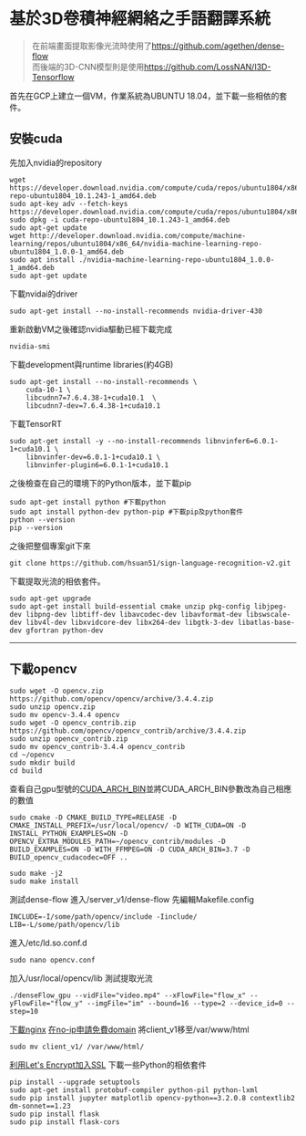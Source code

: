 # 基於3D卷積神經網絡之手語翻譯系統
>在前端畫面提取影像光流時使用了<https://github.com/agethen/dense-flow>  
>而後端的3D-CNN模型則是使用<https://github.com/LossNAN/I3D-Tensorflow>

首先在GCP上建立一個VM，作業系統為UBUNTU 18.04，並下載一些相依的套件。
## 安裝cuda
先加入nvidia的repository
```
wget https://developer.download.nvidia.com/compute/cuda/repos/ubuntu1804/x86_64/cuda-repo-ubuntu1804_10.1.243-1_amd64.deb
sudo apt-key adv --fetch-keys https://developer.download.nvidia.com/compute/cuda/repos/ubuntu1804/x86_64/7fa2af80.pub
sudo dpkg -i cuda-repo-ubuntu1804_10.1.243-1_amd64.deb
sudo apt-get update
wget http://developer.download.nvidia.com/compute/machine-learning/repos/ubuntu1804/x86_64/nvidia-machine-learning-repo-ubuntu1804_1.0.0-1_amd64.deb
sudo apt install ./nvidia-machine-learning-repo-ubuntu1804_1.0.0-1_amd64.deb
sudo apt-get update
```

下載nvidai的driver
```
sudo apt-get install --no-install-recommends nvidia-driver-430
```

重新啟動VM之後確認nvidia驅動已經下載完成
```
nvidia-smi
```

下載development與runtime libraries(約4GB)
```
sudo apt-get install --no-install-recommends \
    cuda-10-1 \
    libcudnn7=7.6.4.38-1+cuda10.1  \
    libcudnn7-dev=7.6.4.38-1+cuda10.1
```

下載TensorRT
```
sudo apt-get install -y --no-install-recommends libnvinfer6=6.0.1-1+cuda10.1 \
    libnvinfer-dev=6.0.1-1+cuda10.1 \
    libnvinfer-plugin6=6.0.1-1+cuda10.1
```

之後檢查在自己的環境下的Python版本，並下載pip
```
sudo apt-get install python #下載python
sudo apt install python-dev python-pip #下載pip及python套件
python --version
pip --version
```

之後把整個專案git下來
```
git clone https://github.com/hsuan51/sign-language-recognition-v2.git
```

下載提取光流的相依套件。
```
sudo apt-get upgrade
sudo apt-get install build-essential cmake unzip pkg-config libjpeg-dev libpng-dev libtiff-dev libavcodec-dev libavformat-dev libswscale-dev libv4l-dev libxvidcore-dev libx264-dev libgtk-3-dev libatlas-base-dev gfortran python-dev
```
---

## 下載opencv
```
sudo wget -O opencv.zip https://github.com/opencv/opencv/archive/3.4.4.zip
sudo unzip opencv.zip
sudo mv opencv-3.4.4 opencv
sudo wget -O opencv_contrib.zip https://github.com/opencv/opencv_contrib/archive/3.4.4.zip
sudo unzip opencv_contrib.zip
sudo mv opencv_contrib-3.4.4 opencv_contrib
cd ~/opencv
sudo mkdir build
cd build
```

查看自己gpu型號的[CUDA_ARCH_BIN](https://developer.nvidia.com/cuda-gpus)並將CUDA_ARCH_BIN參數改為自己相應的數值
```
sudo cmake -D CMAKE_BUILD_TYPE=RELEASE -D CMAKE_INSTALL_PREFIX=/usr/local/opencv/ -D WITH_CUDA=ON -D INSTALL_PYTHON_EXAMPLES=ON -D OPENCV_EXTRA_MODULES_PATH=~/opencv_contrib/modules -D BUILD_EXAMPLES=ON -D WITH_FFMPEG=ON -D CUDA_ARCH_BIN=3.7 -D BUILD_opencv_cudacodec=OFF ..
```
```
sudo make -j2
sudo make install
```
測試dense-flow
進入/server_v1/dense-flow
先編輯Makefile.config
```
INCLUDE=-I/some/path/opencv/include -Iinclude/
LIB=-L/some/path/opencv/lib
```
進入/etc/ld.so.conf.d
```
sudo nano opencv.conf
```
加入/usr/local/opencv/lib
測試提取光流
```
./denseFlow_gpu --vidFile="video.mp4" --xFlowFile="flow_x" --yFlowFile="flow_y" --imgFile="im" --bound=16 --type=2 --device_id=0 --step=10
```
[下載nginx](https://www.digitalocean.com/community/tutorials/how-to-install-nginx-on-ubuntu-18-04)
[在no-ip申請免費domain](https://www.noip.com/)
將client_v1移至/var/www/html
```
sudo mv client_v1/ /var/www/html/
```
[利用Let's Encrypt加入SSL](https://www.digitalocean.com/community/tutorials/how-to-secure-nginx-with-let-s-encrypt-on-ubuntu-18-04)
下載一些Python的相依套件
```
pip install --upgrade setuptools
sudo apt-get install protobuf-compiler python-pil python-lxml
sudo pip install jupyter matplotlib opencv-python==3.2.0.8 contextlib2 dm-sonnet==1.23
sudo pip install flask
sudo pip install flask-cors
```




